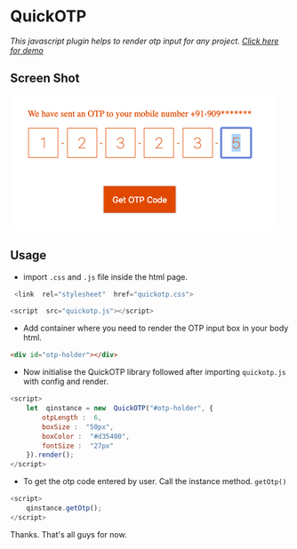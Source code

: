 
# QuickOTP
*This javascript plugin helps to render otp input for any project. [Click here for demo](https://saikatdutta1991.github.io/QuickOTP/)*

## Screen Shot

![enter image description here](https://raw.githubusercontent.com/saikatdutta1991/QuickOTP/master/screenshot.png)


## Usage
- import `.css` and `.js` file inside the html page.

```javascript
 <link  rel="stylesheet"  href="quickotp.css">
```
```javascript
<script  src="quickotp.js"></script>
```

- Add container where you need to render the OTP input box in your body html.
```html
<div id="otp-holder"></div>
```
- Now initialise the QuickOTP library followed after importing `quickotp.js` with config and render.
```javascript
<script>
	let  qinstance = new  QuickOTP("#otp-holder", { 
		otpLength :  6,
		boxSize :  "50px",
		boxColor :  "#d35400",
		fontSize :  "27px"
	}).render();
</script>
```

- To get the otp code entered by user. Call the instance method. `getOtp()`
```javascript
<script>
	qinstance.getOtp();
</script>
```
Thanks. That's all guys for now.
